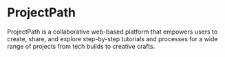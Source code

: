 # ProjectPath
ProjectPath is a collaborative web-based platform that empowers users to create, share, and explore step-by-step tutorials and processes for a wide range of projects from tech builds to creative crafts.
